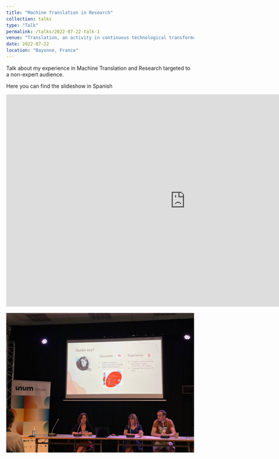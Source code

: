 ```yaml
---
title: "Machine Translation in Research"
collection: talks
type: "Talk"
permalink: /talks/2022-07-22-talk-1
venue: "Translation, an activity in continuous technological transformation, Summer School of the Basque Country"
date: 2022-07-22
location: "Bayonne, France"
---
```


Talk about my experience in Machine Translation and Research targeted to a non-expert audience.

Here you can find the slideshow in Spanish
<p><iframe src="https://docs.google.com/presentation/d/e/2PACX-1vQ0wMn9fOvG_ZTGLbyoafd_0oHZotIJGJay3EPv2JvVxS5qH07AjtlFR1qYS4x5a-nxxawdDZdgfc-6/embed?start=false&loop=false&delayms=3000" frameborder="0" width="960" height="569" allowfullscreen="true" mozallowfullscreen="true" webkitallowfullscreen="true"></iframe></p>

![Me giving the talk](https://github.com/onadegibert/onadegibert.github.io/blob/master/images/2022-07-22-image-1.jpeg?raw=true)
